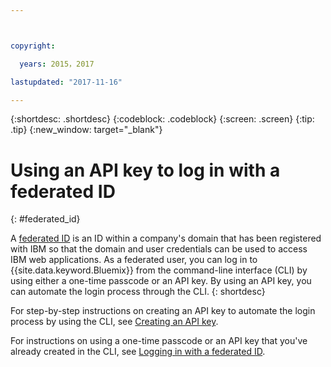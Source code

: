 ```yaml
---



copyright:

  years: 2015，2017

lastupdated: "2017-11-16"

---
```


{:shortdesc: .shortdesc}
{:codeblock: .codeblock}
{:screen: .screen}
{:tip: .tip}
{:new_window: target="_blank"}

# Using an API key to log in with a federated ID
{: #federated_id}


A [federated ID](/docs/admin/adminpublic.html#federatedid) is an ID within a company's domain that has been registered with IBM so that the domain and user credentials can be used to access IBM web applications. As a federated user, you can log in to {{site.data.keyword.Bluemix}} from the command-line interface (CLI) by using either a one-time passcode or an API key. By using an API key, you can automate the login process through the CLI.
{: shortdesc}

For step-by-step instructions on creating an API key to automate the login process by using the CLI, see [Creating an API key](/docs/iam/userid_keys.html#creating-an-api-key). 

For instructions on using a one-time passcode or an API key that you've already created in the CLI, see [Logging in with a federated ID](/docs/cli/login_federated_id.html#federated_id).
